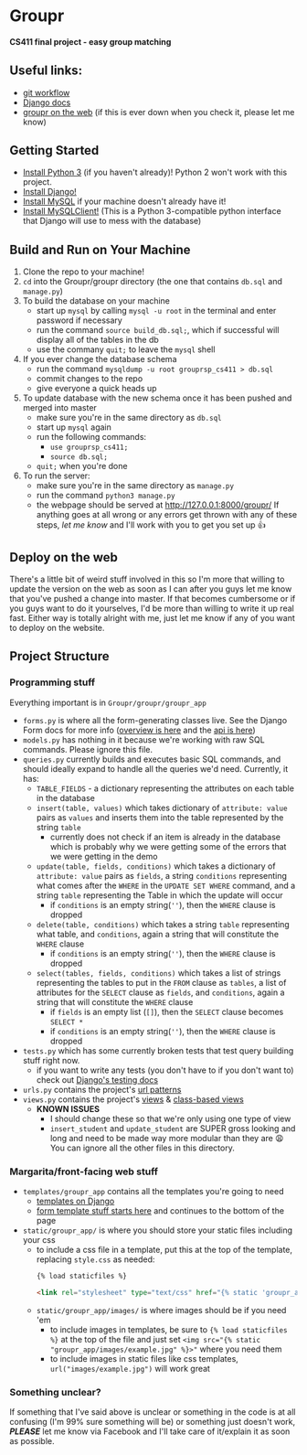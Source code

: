 # Groupr
#### CS411 final project - easy group matching

## Useful links:
* [git workflow](https://docs.google.com/document/d/14Dy3dTJWDF3_saZkX7fySNcVUfbe9rOU22Wvd5WpnTQ/edit?usp=sharing)
* [Django docs](https://docs.djangoproject.com/en/1.9/)
* [groupr on the web](http://45.55.155.130:8000/groupr/) (if this is ever down when you check it, please let me know)

## Getting Started
* [Install Python 3](https://docs.python.org/3.5/using/index.html) (if you haven't already)! Python 2 won't work with this project.
* [Install Django!](https://docs.djangoproject.com/en/1.9/intro/install/)
* [Install MySQL](http://dev.mysql.com/doc/refman/5.7/en/installing.html) if your machine doesn't already have it!
* [Install MySQLClient!](https://pypi.python.org/pypi/mysqlclient) (This is a Python 3-compatible python interface that Django will use to mess with the database)

## Build and Run on Your Machine
1. Clone the repo to your machine!
2. `cd` into the Groupr/groupr directory (the one that contains `db.sql` and `manage.py`)
3. To build the database on your machine
	* start up `mysql` by calling `mysql -u root` in the terminal and enter password if necessary
	* run the command `source build_db.sql;`, which if successful will display all of the tables in the db
	* use the commany `quit;` to leave the `mysql` shell
4. If you ever change the database schema
	* run the command `mysqldump -u root grouprsp_cs411 > db.sql`
	* commit changes to the repo
	* give everyone a quick heads up
5. To update database with the new schema once it has been pushed and merged into master
	* make sure you're in the same directory as `db.sql`
	* start up `mysql` again
	* run the following commands:
		* `use grouprsp_cs411;`
		* `source db.sql;`
	* `quit;` when you're done
6. To run the server:
	* make sure you're in the same directory as `manage.py`
	* run the command `python3 manage.py`
	* the webpage should be served at http://127.0.0.1:8000/groupr/
If anything goes at all wrong or any errors get thrown with any of these steps, _let me know_ and I'll work with you to get you set up :+1:

## Deploy on the web
There's a little bit of weird stuff involved in this so I'm more that willing to update the version on the web as soon as I can after you guys let me know that you've pushed a change into master. If that becomes cumbersome or if you guys want to do it yourselves, I'd be more than willing to write it up real fast. Either way is totally alright with me, just let me know if any of you want to deploy on the website.

## Project Structure
### Programming stuff
Everything important is in `Groupr/groupr/groupr_app`
* `forms.py` is where all the form-generating classes live. See the Django Form docs for more info ([overview is here](https://docs.djangoproject.com/en/1.9/topics/forms/) and the [api is here](https://docs.djangoproject.com/en/1.9/ref/forms/api/))
* `models.py` has nothing in it because we're working with raw SQL commands. Please ignore this file.
* `queries.py` currently builds and executes basic SQL commands, and should ideally expand to handle all the queries we'd need. Currently, it has:
	* `TABLE_FIELDS` - a dictionary representing the attributes on each table in the database
	* `insert(table, values)` which takes dictionary of `attribute: value` pairs as `values` and inserts them into the table represented by the string `table`
		* currently does not check if an item is already in the database which is probably why we were getting some of the errors that we were getting in the demo
	* `update(table, fields, conditions)` which takes a dictionary of `attribute: value` pairs as `fields`, a string `conditions` representing what comes after the `WHERE` in the `UPDATE SET WHERE` command, and a string `table` representing the Table in which the update will occur
		* if `conditions` is an empty string(`''`), then the `WHERE` clause is dropped
	* `delete(table, conditions)` which takes a string `table` representing what table, and `conditions`, again a string that will constitute the `WHERE` clause
		* if `conditions` is an empty string(`''`), then the `WHERE` clause is dropped
	* `select(tables, fields, conditions)` which takes a list of strings representing the tables to put in the `FROM` clause as `tables`, a list of attributes for the `SELECT` clause as `fields`, and `conditions`, again a string that will constitute the `WHERE` clause
		* if `fields` is an empty list (`[]`), then the `SELECT` clause becomes `SELECT *`
		* if `conditions` is an empty string(`''`), then the `WHERE` clause is dropped
* `tests.py` which has some currently broken tests that test query building stuff right now.
	* if you want to write any tests (you don't have to if you don't want to) check out [Django's testing docs](https://docs.djangoproject.com/en/1.9/topics/testing/)
* `urls.py` contains the project's [url patterns](https://docs.djangoproject.com/en/1.9/topics/http/urls/)
* `views.py` contains the project's [views](https://docs.djangoproject.com/en/1.9/topics/http/views/) & [class-based views](https://docs.djangoproject.com/en/1.9/topics/class-based-views/)
	* **KNOWN ISSUES**
		* I should change these so that we're only using one type of view
		* `insert_student` and `update_student` are SUPER gross looking and long and need to be made way more modular than they are :weary:
You can ignore all the other files in this directory.

### Margarita/front-facing web stuff
* `templates/groupr_app` contains all the templates you're going to need
	* [templates on Django](https://docs.djangoproject.com/en/1.9/#the-template-layer) 
	* [form template stuff starts here](https://docs.djangoproject.com/en/1.9/topics/forms/#working-with-form-templates) and continues to the bottom of the page
* `static/groupr_app/` is where you should store your static files including your css
	* to include a css file in a template, put this at the top of the template, replacing `style.css` as needed:
		```html
		{% load staticfiles %}

		<link rel="stylesheet" type="text/css" href="{% static 'groupr_app/style.css' %}" />
		```
	* `static/groupr_app/images/` is where images should be if you need 'em
		* to include images in templates, be sure to `{% load staticfiles %}` at the top of the file and just set `<img src="{% static "groupr_app/images/example.jpg" %}>"` where you need them
		* to include images in static files like css templates, `url("images/example.jpg")` will work great

### Something unclear?
If something that I've said above is unclear or something in the code is at all confusing (I'm 99% sure something will be) or something just doesn't work, _**PLEASE**_ let me know via Facebook and I'll take care of it/explain it as soon as possible.
